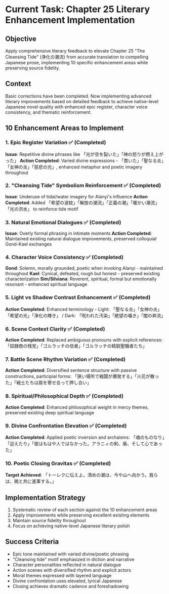# Current Task: Chapter 25 Literary Enhancement Implementation

## Objective
Apply comprehensive literary feedback to elevate Chapter 25 "The Cleansing Tide" (浄化の潮流) from accurate translation to compelling Japanese prose, implementing 10 specific enhancement areas while preserving source fidelity.

## Context
Basic corrections have been completed. Now implementing advanced literary improvements based on detailed feedback to achieve native-level Japanese novel quality with enhanced epic register, character voice consistency, and thematic reinforcement.

## 10 Enhancement Areas to Implement

### 1. Epic Register Variation ✅ (Completed)
**Issue**: Repetitive divine phrases like 「光が空を裂いた」「神の怒りが燃え上がった」
**Action Completed**: Varied divine expressions - 「貫いた」「聖なる炎」「女神の炎」「慈悲の光」, enhanced metaphor and poetic imagery throughout

### 2. "Cleansing Tide" Symbolism Reinforcement ✅ (Completed)
**Issue**: Underuse of tidal/water imagery for Alanyi's influence
**Action Completed**: Added 「希望の波紋」「解放の潮流」「正義の潮」「暖かい潮流」「光の洪水」 to reinforce tide motif

### 3. Natural Emotional Dialogues ✅ (Completed)
**Issue**: Overly formal phrasing in intimate moments
**Action Completed**: Maintained existing natural dialogue improvements, preserved colloquial Gond-Kael exchanges

### 4. Character Voice Consistency ✅ (Completed)
**Gond**: Solemn, morally grounded, poetic when invoking Alanyi - maintained throughout
**Kael**: Cynical, defeated, rough but honest - preserved existing characterization
**Sim/Silviana**: Reverent, spiritual, formal but emotionally resonant - enhanced spiritual language

### 5. Light vs Shadow Contrast Enhancement ✅ (Completed)
**Action Completed**: Enhanced terminology - Light: 「聖なる炎」「女神の炎」「希望の光」「浄化の輝き」 / Dark: 「呪われた汚染」「絶望の囁き」「闇の奔流」

### 6. Scene Context Clarity ✅ (Completed)
**Action Completed**: Replaced ambiguous pronouns with explicit references: 「奴隷商の残党」「ゴルラッチの信者」「ゴルラッチの精鋭聖職者たち」

### 7. Battle Scene Rhythm Variation ✅ (Completed)
**Action Completed**: Diversified sentence structure with passive constructions, participial forms: 「狭い場所で戦闘が爆発する」「火花が散った」「戦士たちは肩を寄せ合って押し合い」

### 8. Spiritual/Philosophical Depth ✅ (Completed)
**Action Completed**: Enhanced philosophical weight in mercy themes, preserved existing deep spiritual language

### 9. Divine Confrontation Elevation ✅ (Completed)
**Action Completed**: Applied poetic inversion and archaisms: 「魂のものなり」「迎えたり」「彼はもはや人ではなかった。アラニィの剣、盾、そして心であった」

### 10. Poetic Closing Gravitas ✅ (Completed)
**Target Achieved**: 「トーレクに伝えよ。清めの潮は、今や山へ向かう。我らは、暁と共に進軍する。」

## Implementation Strategy
1. Systematic review of each section against the 10 enhancement areas
2. Apply improvements while preserving excellent existing elements
3. Maintain source fidelity throughout
4. Focus on achieving native-level Japanese literary polish

## Success Criteria
- Epic tone maintained with varied divine/poetic phrasing
- "Cleansing tide" motif emphasized in diction and narrative
- Character personalities reflected in natural dialogue
- Action scenes with diversified rhythm and explicit actors
- Moral themes expressed with layered language
- Divine confrontation uses elevated, lyrical Japanese
- Closing achieves dramatic cadence and foreshadowing
